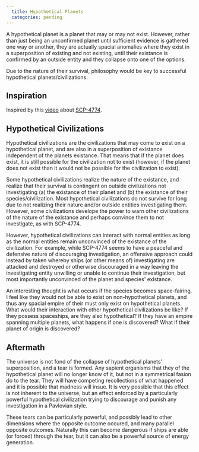```yaml
---
  title: Hypothetical Planets
  categories: pending
---
```


A hypothetical planet is a planet that may or may not exist. However, rather
than just being an unconfirmed planet until sufficient evidence is gathered one
way or another, they are actually spacial anomalies where they exist in a
superposition of existing and not existing, until their existance is confirmed
by an outside entity and they collapse onto one of the options.

Due to the nature of their survival, philosophy would be key to successful
hypothetical planets/civilizations.

## Inspiration

Inspired by this [video](https://www.youtube.com/watch?v=enpWDHXrG4A&t=330s)
about [SCP-4774](http://www.scp-wiki.net/scp-4774).

## Hypothetical Civilizations

Hypothetical civilizations are the civilizations that may come to exist on a
hypothetical planet, and are also in a superposition of existance independent of
the planets existance. That means that if the planet does exist, it is still
possible for the civilization not to exist (however, if the planet does not
exist than it would not be possible for the civilization to exist).

Some hypothetical civilizations realize the nature of the existance, and realize
that their survival is contingent on outside civilizations not investigating (a)
the existance of their planet and (b) the existance of their
species/civilization. Most hypothetical civilizations do not survive for long
due to not realizing their nature and/or outside entities investigating them.
However, some civilizations develope the power to warn other civilizations of
the nature of the existance and perhaps convince them to not investigate, as
with SCP-4774.

However, hypothetical civilizations can interact with normal  entities as long
as the normal entities remain unconvinced of the existance of  the civilization.
For example, while SCP-4774 seems to have a peaceful and defensive nature of
discouraging investigation, an offensive approach could instead by taken whereby
ships (or other means of) investigating are attacked and destroyed or otherwise
discouraged in a way leaving the investigating entity unwilling or unable to
continue their investigation, but most importantly unconvinced of the planet
and species' existance.

An interesting thought is what occurs if the species becomes space-fairing. I
feel like they would not be able to exist on non-hypothetical planets, and thus
any spacial empire of their must only exist on hypothetical planets. What would
their interaction with other hypothetical civilizations be like? If they possess
spaceships, are they also hypothetical? If they have an empire spanning
multiple planets, what happens if one is discovered? What if their planet of
origin is discovered?

## Aftermath

The universe is not fond of the collapse of hypothetical planets' superposition,
and a tear is formed. Any sapient organisms that they of the hypothetical planet
will no longer know of it, but not in a symmetrical fasion do to the tear. They
will have competing recollections of what happened and it is possible that
madness will insue. It is very possible that this effect is not inherent to the
universe, but an effect enforced by a particularly powerful hypothetical
civilization trying to discourage and punish any investigation in a Pavlovian
style.

These tears can be particularly powerful, and possibly lead to other dimensions
where the opposite outcome occured, and many parallel opposite outcomes.
Naturally this can become dangerous if ships are able (or forced) through the
tear, but it can also be a powerful source of energy generation.
